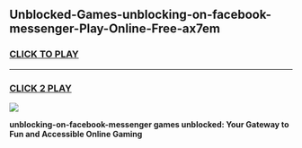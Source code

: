 
## Unblocked-Games-unblocking-on-facebook-messenger-Play-Online-Free-ax7em
<h3>
<a href="https://premium76.site?title=unblocking-on-facebook-messenger&ref=26A">CLICK TO PLAY</a></h3>
<hr>

<h3>
<a href="https://premium76.site?title=unblocking-on-facebook-messenger&ref=26A">CLICK 2 PLAY</a>
  
</h3>

<a href="https://premium76.site?title=unblocking-on-facebook-messenger&ref=26A"><img src="https://clearcache.store/games.png"></a>


**unblocking-on-facebook-messenger games unblocked: Your Gateway to Fun and Accessible Online Gaming**
